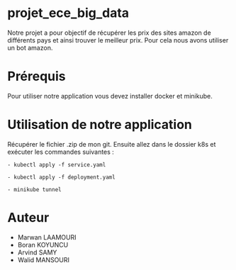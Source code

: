 # projet_ece_big_data

Notre projet a pour objectif de récupérer les prix des sites amazon de différents pays et ainsi trouver le meilleur prix. Pour cela nous avons utiliser un bot amazon.

# Prérequis

Pour utiliser notre application vous devez installer docker et minikube.

# Utilisation de notre application

Récupérer le fichier .zip de mon git. Ensuite allez dans le dossier k8s et exécuter les commandes suivantes :

    - kubectl apply -f service.yaml

    - kubectl apply -f deployment.yaml
        
    - minikube tunnel

# Auteur

 - Marwan LAAMOURI
 - Boran KOYUNCU
 - Arvind SAMY
 - Walid MANSOURI
 
